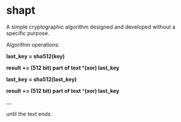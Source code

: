 # shapt
A simple cryptographic algorithm designed and developed without a specific purpose.

Algorithm operations:

<b>last_key = sha512(key)
  
result += (512 bit) part of text ^(xor) last_key

last_key = sha512(last_key)

result += (512 bit) part of text ^(xor) last_key

...</b>

until the text ends.
